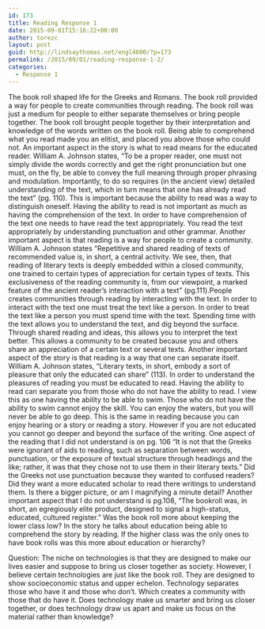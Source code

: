 ```yaml
---
id: 173
title: Reading Response 1
date: 2015-09-01T15:16:22+00:00
author: torezc
layout: post
guid: http://lindsaythomas.net/engl4600/?p=173
permalink: /2015/09/01/reading-response-1-2/
categories:
  - Response 1
---
```

The book roll shaped life for the Greeks and Romans. The book roll provided a way for people to create communities through reading. The book roll was just a medium for people to either separate themselves or bring people together. The book roll brought people together by their interpretation and knowledge of the words written on the book roll. Being able to comprehend what you read made you an elitist, and placed you above those who could not. An important aspect in the story is what to read means for the educated reader. William A. Johnson states, “To be a proper reader, one must not simply divide the words correctly and get the right pronunciation but one must, on the fly, be able to convey the full meaning through proper phrasing and modulation. Importantly, to do so requires (in the ancient view) detailed understanding of the text, which in turn means that one has already read the text” (pg. 110). This is important because the ability to read was a way to distinguish oneself. Having the ability to read is not important as much as having the comprehension of the text. In order to have comprehension of the text one needs to have read the text appropriately. You read the text appropriately by understanding punctuation and other grammar. Another important aspect is that reading is a way for people to create a community. William A. Johnson states “Repetitive and shared reading of texts of recommended value is, in short, a central activity. We see, then, that reading of literary texts is deeply embedded within a closed community, one trained to certain types of appreciation for certain types of texts. This exclusiveness of the reading community is, from our viewpoint, a marked feature of the ancient reader’s interaction with a text” (pg.111).People creates communities through reading by interacting with the text. In order to interact with the text one must treat the text like a person. In order to treat the text like a person you must spend time with the text. Spending time with the text allows you to understand the text, and dig beyond the surface. Through shared reading and ideas, this allows you to interpret the text better. This allows a community to be created because you and others share an appreciation of a certain text or several texts. Another important aspect of the story is that reading is a way that one can separate itself. William A. Johnson states, “Literary texts, in short, embody a sort of pleasure that only the educated can share” (113). In order to understand the pleasures of reading you must be educated to read. Having the ability to read can separate you from those who do not have the ability to read. I view this as one having the ability to be able to swim. Those who do not have the ability to swim cannot enjoy the skill. You can enjoy the waters, but you will never be able to go deep. This is the same in reading because you can enjoy hearing or a story or reading a story. However if you are not educated you cannot go deeper and beyond the surface of the writing. One aspect of the reading that I did not understand is on pg. 106 “It is not that the Greeks were ignorant of aids to reading, such as separation between words, punctuation, or the exposure of textual structure through headings and the like; rather, it was that they chose not to use them in their literary texts.” Did the Greeks not use punctuation because they wanted to confused readers? Did they want a more educated scholar to read there writings to understand them. Is there a bigger picture, or am I magnifying a minute detail? Another important aspect that I do not understand is pg.108, “The bookroll was, in short, an egregiously elite product, designed to signal a high-status, educated, cultured register.” Was the book roll more about keeping the lower class low? In the story he talks about education being able to comprehend the story by reading. If the higher class was the only ones to have book rolls was this more about education or hierarchy?

Question: The niche on technologies is that they are designed to make our lives easier and suppose to bring us closer together as society. However, I believe certain technologies are just like the book roll. They are designed to show socioeconomic status and upper echelon. Technology separates those who have it and those who don’t. Which creates a community with those that do have it. Does technology make us smarter and bring us closer together, or does technology draw us apart and make us focus on the material rather than knowledge?